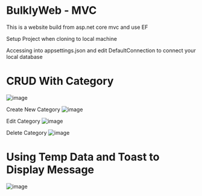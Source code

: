 # BulklyWeb - MVC

This is a website build from asp.net core mvc and use EF

Setup Project when cloning to local machine

Accessing into appsettings.json and edit DefaultConnection to connect your local database

# CRUD With Category
![image](https://github.com/JustEmty/BulklyWeb---MVC/assets/94843952/28087b04-b2a9-491a-9437-fe8c93836fab)

Create New Category
![image](https://github.com/JustEmty/BulklyWeb---MVC/assets/94843952/a5b8a802-37b7-4625-b91e-8fd2eb21f0cc)

Edit Category
![image](https://github.com/JustEmty/BulklyWeb---MVC/assets/94843952/aec419e7-2a8e-42a7-a2be-d2904504ef33)

Delete Category
![image](https://github.com/JustEmty/BulklyWeb---MVC/assets/94843952/b6ae5e6b-36aa-4f67-97f4-428ccb84a7a8)

# Using Temp Data and Toast to Display Message
![image](https://github.com/JustEmty/BulklyWeb---MVC/assets/94843952/739ebd49-3529-4a03-94d8-f005e879ed76)
